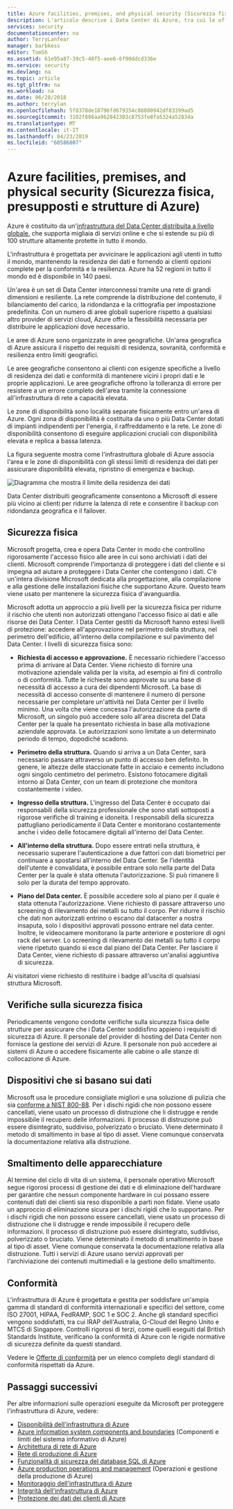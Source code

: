 ```yaml
---
title: Azure facilities, premises, and physical security (Sicurezza fisica, presupposti e strutture di Azure) | Microsoft Docs
description: L'articolo descrive i Data Center di Azure, tra cui le offerte di conformità, sicurezza e infrastruttura fisica.
services: security
documentationcenter: na
author: TerryLanfear
manager: barbkess
editor: TomSh
ms.assetid: 61e95a87-39c5-48f5-aee6-6f90ddcd336e
ms.service: security
ms.devlang: na
ms.topic: article
ms.tgt_pltfrm: na
ms.workload: na
ms.date: 06/28/2018
ms.author: terrylan
ms.openlocfilehash: 5f8378de18796fd679354c88880942df83399ad5
ms.sourcegitcommit: 3102f886aa962842303c8753fe8fa5324a52834a
ms.translationtype: MT
ms.contentlocale: it-IT
ms.lasthandoff: 04/23/2019
ms.locfileid: "60586807"
---
```

# <a name="azure-facilities-premises-and-physical-security"></a>Azure facilities, premises, and physical security (Sicurezza fisica, presupposti e strutture di Azure)
Azure è costituito da un'[infrastruttura del Data Center distribuita a livello globale](https://azure.microsoft.com/global-infrastructure/), che supporta migliaia di servizi online e che si estende su più di 100 strutture altamente protette in tutto il mondo.

L'infrastruttura è progettata per avvicinare le applicazioni agli utenti in tutto il mondo, mantenendo la residenza dei dati e fornendo ai clienti opzioni complete per la conformità e la resilienza. Azure ha 52 regioni in tutto il mondo ed è disponibile in 140 paesi.

Un'area è un set di Data Center interconnessi tramite una rete di grandi dimensioni e resiliente. La rete comprende la distribuzione del contenuto, il bilanciamento del carico, la ridondanza e la crittografia per impostazione predefinita. Con un numero di aree globali superiore rispetto a qualsiasi altro provider di servizi cloud, Azure offre la flessibilità necessaria per distribuire le applicazioni dove necessario.

Le aree di Azure sono organizzate in aree geografiche. Un'area geografica di Azure assicura il rispetto dei requisiti di residenza, sovranità, conformità e resilienza entro limiti geografici.

Le aree geografiche consentono ai clienti con esigenze specifiche a livello di residenza dei dati e conformità di mantenere vicini i propri dati e le proprie applicazioni. Le aree geografiche offrono la tolleranza di errore per resistere a un errore completo dell'area tramite la connessione all'infrastruttura di rete a capacità elevata.

Le zone di disponibilità sono località separate fisicamente entro un'area di Azure. Ogni zona di disponibilità è costituita da uno o più Data Center dotati di impianti indipendenti per l'energia, il raffreddamento e la rete. Le zone di disponibilità consentono di eseguire applicazioni cruciali con disponibilità elevata e replica a bassa latenza.

La figura seguente mostra come l'infrastruttura globale di Azure associa l'area e le zone di disponibilità con gli stessi limiti di residenza dei dati per assicurare disponibilità elevata, ripristino di emergenza e backup.

![Diagramma che mostra il limite della residenza dei dati][1]

Data Center distribuiti geograficamente consentono a Microsoft di essere più vicino ai clienti per ridurre la latenza di rete e consentire il backup con ridondanza geografica e il failover.

## <a name="physical-security"></a>Sicurezza fisica
Microsoft progetta, crea e opera Data Center in modo che controllino rigorosamente l'accesso fisico alle aree in cui sono archiviati i dati dei clienti. Microsoft comprende l'importanza di proteggere i dati del cliente e si impegna ad aiutare a proteggere i Data Center che contengono i dati. C'è un'intera divisione Microsoft dedicata alla progettazione, alla compilazione e alla gestione delle installazioni fisiche che supportano Azure. Questo team viene usato per mantenere la sicurezza fisica d'avanguardia.

Microsoft adotta un approccio a più livelli per la sicurezza fisica per ridurre il rischio che utenti non autorizzati ottengano l'accesso fisico ai dati e alle risorse dei Data Center. I Data Center gestiti da Microsoft hanno estesi livelli di protezione: accedere all'approvazione nel perimetro della struttura, nel perimetro dell'edificio, all'interno della compilazione e sul pavimento del Data Center. I livelli di sicurezza fisica sono:

- **Richiesta di accesso e approvazione.** È necessario richiedere l'accesso prima di arrivare al Data Center. Viene richiesto di fornire una motivazione aziendale valida per la visita, ad esempio ai fini di controllo o di conformità. Tutte le richieste sono approvate su una base di necessità di accesso a cura dei dipendenti Microsoft. La base di necessità di accesso consente di mantenere il numero di persone necessarie per completare un'attività nei Data Center per il livello minimo. Una volta che viene concessa l'autorizzazione da parte di Microsoft, un singolo può accedere solo all'area discreta del Data Center per la quale ha presentato richiesta in base alla motivazione aziendale approvata. Le autorizzazioni sono limitate a un determinato periodo di tempo, dopodiché scadono.

- **Perimetro della struttura.** Quando si arriva a un Data Center, sarà necessario passare attraverso un punto di accesso ben definito. In genere, le altezze delle staccionate fatte in acciaio e cemento includono ogni singolo centimetro del perimetro. Esistono fotocamere digitali intorno ai Data Center, con un team di protezione che monitora costantemente i video.

- **Ingresso della struttura.** L'ingresso del Data Center è occupato dai responsabili della sicurezza professionale che sono stati sottoposti a rigorose verifiche di training e idoneità. I responsabili della sicurezza pattugliano periodicamente il Data Center e monitorano costantemente anche i video delle fotocamere digitali all'interno del Data Center.

- **All'interno della struttura.** Dopo essere entrati nella struttura, è necessario superare l'autenticazione a due fattori con dati biometrici per continuare a spostarsi all'interno del Data Center. Se l'identità dell'utente è convalidata, è possibile entrare solo nella parte del Data Center per la quale è stata ottenuta l'autorizzazione. Si può rimanere lì solo per la durata del tempo approvato.

- **Piano del Data center.** È possibile accedere solo al piano per il quale è stata ottenuta l'autorizzazione. Viene richiesto di passare attraverso uno screening di rilevamento dei metalli su tutto il corpo. Per ridurre il rischio che dati non autorizzati entrino o escano dal datacenter a nostra insaputa, solo i dispositivi approvati possono entrare nel data center. Inoltre, le videocamere monitorano la parte anteriore e posteriore di ogni rack del server. Lo screening di rilevamento dei metalli su tutto il corpo viene ripetuto quando si esce dal piano del Data Center. Per lasciare il Data Center, viene richiesto di passare attraverso un'analisi aggiuntiva di sicurezza.

Ai visitatori viene richiesto di restituire i badge all'uscita di qualsiasi struttura Microsoft.

## <a name="physical-security-reviews"></a>Verifiche sulla sicurezza fisica
Periodicamente vengono condotte verifiche sulla sicurezza fisica delle strutture per assicurare che i Data Center soddisfino appieno i requisiti di sicurezza di Azure. Il personale del provider di hosting del Data Center non fornisce la gestione dei servizi di Azure. Il personale non può accedere ai sistemi di Azure o accedere fisicamente alle cabine o alle stanze di collocazione di Azure.

## <a name="data-bearing-devices"></a>Dispositivi che si basano sui dati
Microsoft usa le procedure consigliate migliori e una soluzione di pulizia che sia [conforme a NIST 800-88](https://csrc.nist.gov/publications/detail/sp/800-88/archive/2006-09-01). Per i dischi rigidi che non possono essere cancellati, viene usato un processo di distruzione che li distrugge e rende impossibile il recupero delle informazioni. Il processo di distruzione può essere disintegrato, suddiviso, polverizzato o bruciato. Viene determinato il metodo di smaltimento in base al tipo di asset. Viene comunque conservata la documentazione relativa alla distruzione.  

## <a name="equipment-disposal"></a>Smaltimento delle apparecchiature
Al termine del ciclo di vita di un sistema, il personale operativo Microsoft segue rigorosi processi di gestione dei dati e di eliminazione dell'hardware per garantire che nessun componente hardware in cui possano essere contenuti dati dei clienti sia reso disponibile a parti non fidate. Viene usato un approccio di eliminazione sicura per i dischi rigidi che lo supportano. Per i dischi rigidi che non possono essere cancellati, viene usato un processo di distruzione che li distrugge e rende impossibile il recupero delle informazioni. Il processo di distruzione può essere disintegrato, suddiviso, polverizzato o bruciato. Viene determinato il metodo di smaltimento in base al tipo di asset. Viene comunque conservata la documentazione relativa alla distruzione. Tutti i servizi di Azure usano servizi approvati per l'archiviazione dei contenuti multimediali e la gestione dello smaltimento.

## <a name="compliance"></a>Conformità
L'infrastruttura di Azure è progettata e gestita per soddisfare un'ampia gamma di standard di conformità internazionali e specifici del settore, come ISO 27001, HIPAA, FedRAMP, SOC 1 e SOC 2. Anche gli standard specifici vengono soddisfatti, tra cui IRAP dell'Australia, G-Cloud del Regno Unito e MTCS di Singapore. Controlli rigorosi di terzi, come quelli eseguiti dal British Standards Institute, verificano la conformità di Azure con le rigide normative di sicurezza definite da questi standard.

Vedere le [Offerte di conformità](https://www.microsoft.com/trustcenter/compliance/complianceofferings) per un elenco completo degli standard di conformità rispettati da Azure. 

## <a name="next-steps"></a>Passaggi successivi
Per altre informazioni sulle operazioni eseguite da Microsoft per proteggere l'infrastruttura di Azure, vedere:

- [Disponibilità dell'infrastruttura di Azure](azure-infrastructure-availability.md)
- [Azure information system components and boundaries](azure-infrastructure-components.md) (Componenti e limiti del sistema informativo di Azure)
- [Architettura di rete di Azure](azure-infrastructure-network.md)
- [Rete di produzione di Azure](azure-production-network.md)
- [Funzionalità di sicurezza del database SQL di Azure](azure-infrastructure-sql.md)
- [Azure production operations and management](azure-infrastructure-operations.md) (Operazioni e gestione della produzione di Azure)
- [Monitoraggio dell'infrastruttura di Azure](azure-infrastructure-monitoring.md)
- [Integrità dell'infrastruttura di Azure](azure-infrastructure-integrity.md)
- [Protezione dei dati dei clienti di Azure](azure-protection-of-customer-data.md)

<!--Image references-->
[1]: ./media/azure-physical-security/data-residency-boundary.png
